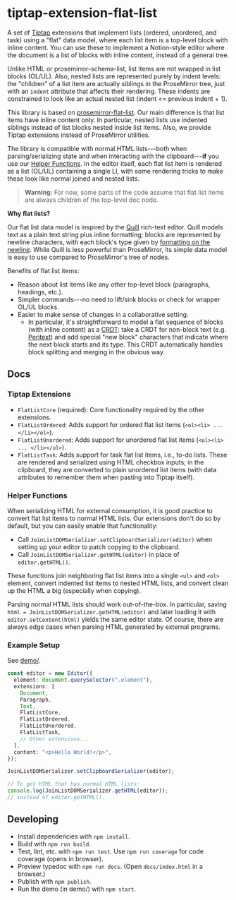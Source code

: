 # tiptap-extension-flat-list

A set of [Tiptap](https://tiptap.dev/) extensions that implement lists (ordered, unordered, and task) using a "flat" data model, where each list item is a top-level block with inline content. You can use these to implement a Notion-style editor where the document is a list of blocks with inline content, instead of a general tree.

Unlike HTML or prosemirror-schema-list, list items are not wrapped in list blocks (OL/UL). Also, nested lists are represented purely by indent levels: the "children" of a list item are actually siblings in the ProseMirror tree, just with an `indent` attribute that affects their rendering. These indents are constrained to look like an actual nested list (indent \<= previous indent + 1).

This library is based on [prosemirror-flat-list](https://github.com/ocavue/prosemirror-flat-list). Our main difference is that list items have inline content only. In particular, nested lists use indented siblings instead of list blocks nested inside list items. Also, we provide Tiptap extensions instead of ProseMirror utilities.

The library is compatible with normal HTML lists---both when parsing/serializing state and when interacting with the clipboard---**if** you use our [Helper Functions](#helper-functions). In the editor itself, each flat list item is rendered as a list (OL/UL) containing a single LI, with some rendering tricks to make these look like normal joined and nested lists.

> **Warning:** For now, some parts of the code assume that flat list items are always children of the top-level doc node. <!-- (counter plugin; join list serializer; dedent at-most-+1 fixer) -->

**Why flat lists?**

Our flat list data model is inspired by the [Quill](https://quilljs.com/) rich-text editor. Quill models text as a plain text string plus inline formatting; blocks are represented by newline characters, with each block's type given by [formatting on the newline](https://quilljs.com/docs/delta#line-formatting). While Quill is less powerful than ProseMirror, its simple data model is easy to use compared to ProseMirror's tree of nodes.

Benefits of flat list items:

- Reason about list items like any other top-level block (paragraphs, headings, etc.).
- Simpler commands---no need to lift/sink blocks or check for wrapper OL/UL blocks.
- Easier to make sense of changes in a collaborative setting.
  - In particular, it's straightforward to model a flat sequence of blocks (with inline content) as a [CRDT](https://crdt.tech/): take a CRDT for non-block text (e.g. [Peritext](https://www.inkandswitch.com/peritext/)) and add special "new block" characters that indicate where the next block starts and its type. This CRDT automatically handles block splitting and merging in the obvious way.

## Docs

### Tiptap Extensions

- `FlatListCore` (required): Core functionality required by the other extensions.
- `FlatListOrdered`: Adds support for ordered flat list items (`<ol><li> ... </li></ol>`).
- `FlatListUnordered`: Adds support for unordered flat list items (`<ul><li> ... </li></ul>`).
- `FlatListTask`: Adds support for task flat list items, i.e., to-do lists. These are rendered and serialized using HTML checkbox inputs; in the clipboard, they are converted to plain unordered list items (with data attributes to remember them when pasting into Tiptap itself).

### Helper Functions

When serializing HTML for external consumption, it is good practice to convert flat list items to normal HTML lists. Our extensions don't do so by default, but you can easily enable that functionality:

- Call `JoinListDOMSerializer.setClipboardSerializer(editor)` when setting up your editor to patch copying to the clipboard.
- Call `JoinListDOMSerializer.getHTML(editor)` in place of `editor.getHTML()`.

These functions join neighboring flat list items into a single `<ul>` and `<ol>` element, convert indented list items to nested HTML lists, and convert clean up the HTML a big (especially when copying).

Parsing normal HTML lists should work out-of-the-box. In particular, saving `html = JoinListDOMSerializer.getHTML(editor)` and later loading it with `editor.setContent(html)` yields the same editor state. Of course, there are always edge cases when parsing HTML generated by external programs.

### Example Setup

See [demo/](./demo/).

```ts
const editor = new Editor({
  element: document.querySelector(".element"),
  extensions: [
    Document,
    Paragraph,
    Text,
    FlatListCore,
    FlatListOrdered,
    FlatListUnordered,
    FlatListTask,
    // Other extensions...
  ],
  content: "<p>Hello World!</p>",
});

JoinListDOMSerializer.setClipboardSerializer(editor);

// To get HTML that has normal HTML lists:
console.log(JoinListDOMSerializer.getHTML(editor));
// instead of editor.getHTML().
```

## Developing

- Install dependencies with `npm install`.
- Build with `npm run build`.
- Test, lint, etc. with `npm run test`. Use `npm run coverage` for code coverage (opens in browser).
- Preview typedoc with `npm run docs`. (Open `docs/index.html` in a browser.)
- Publish with `npm publish`.
- Run the demo (in demo/) with `npm start`.
